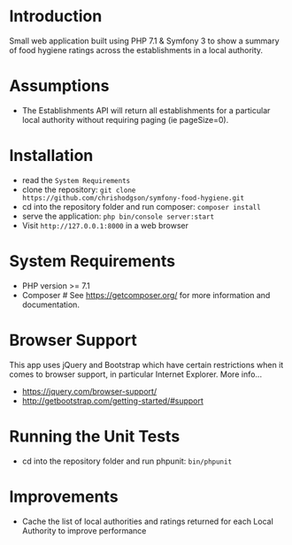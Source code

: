 Introduction 
========

Small web application built using PHP 7.1 & Symfony 3 to show a summary of food hygiene ratings across the establishments in a local authority.

Assumptions
========

- The Establishments API will return all establishments for a particular local authority without requiring paging (ie pageSize=0).

Installation
========

- read the `System Requirements` 
- clone the repository: `git clone https://github.com/chrishodgson/symfony-food-hygiene.git` 
- cd into the repository folder and run composer: `composer install`
- serve the application: `php bin/console server:start`
- Visit `http://127.0.0.1:8000` in a web browser

System Requirements
========

- PHP version >= 7.1
- Composer # See https://getcomposer.org/ for more information and documentation.

Browser Support
========

This app uses jQuery and Bootstrap which have certain restrictions when it comes to browser support, in particular Internet Explorer. More info...   
 
- https://jquery.com/browser-support/
- http://getbootstrap.com/getting-started/#support

Running the Unit Tests
========

- cd into the repository folder and run phpunit: `bin/phpunit` 

Improvements
========

- Cache the list of local authorities and ratings returned for each Local Authority to improve performance    
